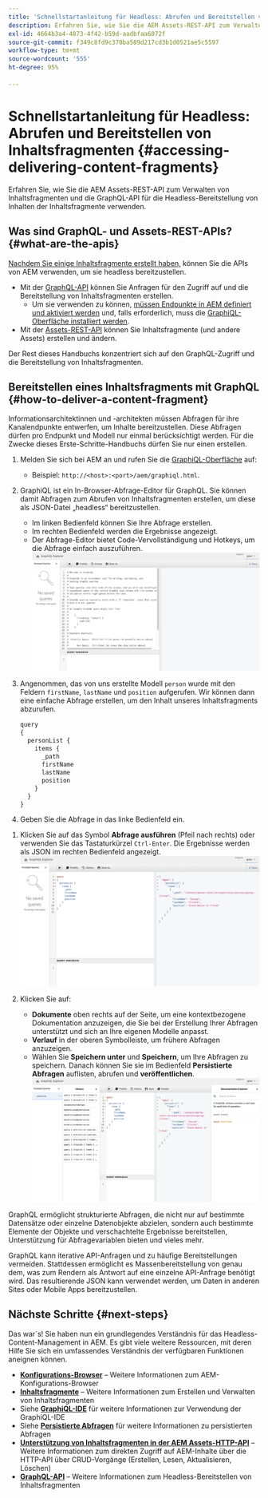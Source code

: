 ```yaml
---
title: 'Schnellstartanleitung für Headless: Abrufen und Bereitstellen von Inhaltsfragmenten'
description: Erfahren Sie, wie Sie die AEM Assets-REST-API zum Verwalten von Inhaltsfragmenten und die GraphQL-API für die Headless-Bereitstellung von Inhalten der Inhaltsfragmente verwenden.
exl-id: 4664b3a4-4873-4f42-b59d-aadbfaa6072f
source-git-commit: f349c8fd9c370ba589d217cd3b1d0521ae5c5597
workflow-type: tm+mt
source-wordcount: '555'
ht-degree: 95%

---
```


# Schnellstartanleitung für Headless: Abrufen und Bereitstellen von Inhaltsfragmenten {#accessing-delivering-content-fragments}

Erfahren Sie, wie Sie die AEM Assets-REST-API zum Verwalten von Inhaltsfragmenten und die GraphQL-API für die Headless-Bereitstellung von Inhalten der Inhaltsfragmente verwenden.

## Was sind GraphQL- und Assets-REST-APIs? {#what-are-the-apis}

[Nachdem Sie einige Inhaltsfragmente erstellt haben,](create-content-fragment.md) können Sie die APIs von AEM verwenden, um sie headless bereitzustellen.

* Mit der [GraphQL-API](/help/sites-developing/headless/graphql-api/graphql-api-content-fragments.md) können Sie Anfragen für den Zugriff auf und die Bereitstellung von Inhaltsfragmenten erstellen.
   * Um sie verwenden zu können, [müssen Endpunkte in AEM definiert und aktiviert werden](/help/sites-developing/headless/graphql-api/graphql-endpoint.md#enabling-graphql-endpoint) und, falls erforderlich, muss die [GraphiQL-Oberfläche installiert werden](/help/sites-developing/headless/graphql-api/graphql-api-content-fragments.md#installing-graphiql-interface).
* Mit der [Assets-REST-API](/help/assets/assets-api-content-fragments.md) können Sie Inhaltsfragmente (und andere Assets) erstellen und ändern.

Der Rest dieses Handbuchs konzentriert sich auf den GraphQL-Zugriff und die Bereitstellung von Inhaltsfragmenten.

## Bereitstellen eines Inhaltsfragments mit GraphQL {#how-to-deliver-a-content-fragment}

Informationsarchitektinnen und -architekten müssen Abfragen für ihre Kanalendpunkte entwerfen, um Inhalte bereitzustellen. Diese Abfragen dürfen pro Endpunkt und Modell nur einmal berücksichtigt werden. Für die Zwecke dieses Erste-Schritte-Handbuchs dürfen Sie nur einen erstellen.

1. Melden Sie sich bei AEM an und rufen Sie die [GraphiQL-Oberfläche](/help/sites-developing/headless/graphql-api/graphiql-ide.md) auf:
   * Beispiel: `http://<host>:<port>/aem/graphiql.html`.

1. GraphiQL ist ein In-Browser-Abfrage-Editor für GraphQL. Sie können damit Abfragen zum Abrufen von Inhaltsfragmenten erstellen, um diese als JSON-Datei „headless“ bereitzustellen.
   * Im linken Bedienfeld können Sie Ihre Abfrage erstellen.
   * Im rechten Bedienfeld werden die Ergebnisse angezeigt.
   * Der Abfrage-Editor bietet Code-Vervollständigung und Hotkeys, um die Abfrage einfach auszuführen.
     ![GraphiQL-Editor](assets/graphiql.png)

1. Angenommen, das von uns erstellte Modell `person` wurde mit den Feldern `firstName`, `lastName` und `position` aufgerufen. Wir können dann eine einfache Abfrage erstellen, um den Inhalt unseres Inhaltsfragments abzurufen.

   ```text
   query 
   {
     personList {
       items {
         _path
         firstName
         lastName
         position
       }
     }
   }
   ```

1. Geben Sie die Abfrage in das linke Bedienfeld ein.
<!--
   ![GraphiQL query](assets/graphiql-query.png)
-->

1. Klicken Sie auf das Symbol **Abfrage ausführen** (Pfeil nach rechts) oder verwenden Sie das Tastaturkürzel `Ctrl-Enter`. Die Ergebnisse werden als JSON im rechten Bedienfeld angezeigt.
   ![GraphiQL-Ergebnisse](assets/graphiql-results.png)

1. Klicken Sie auf:
   * **Dokumente** oben rechts auf der Seite, um eine kontextbezogene Dokumentation anzuzeigen, die Sie bei der Erstellung Ihrer Abfragen unterstützt und sich an Ihre eigenen Modelle anpasst.
   * **Verlauf** in der oberen Symbolleiste, um frühere Abfragen anzuzeigen.
   * Wählen Sie **Speichern unter** und **Speichern**, um Ihre Abfragen zu speichern. Danach können Sie sie im Bedienfeld **Persistierte Abfragen** auflisten, abrufen und **veröffentlichen**.
     ![GraphiQL-Dokumentation](assets/graphiql-documentation.png)

GraphQL ermöglicht strukturierte Abfragen, die nicht nur auf bestimmte Datensätze oder einzelne Datenobjekte abzielen, sondern auch bestimmte Elemente der Objekte und verschachtelte Ergebnisse bereitstellen, Unterstützung für Abfragevariablen bieten und vieles mehr.

GraphQL kann iterative API-Anfragen und zu häufige Bereitstellungen vermeiden. Stattdessen ermöglicht es Massenbereitstellung von genau dem, was zum Rendern als Antwort auf eine einzelne API-Anfrage benötigt wird. Das resultierende JSON kann verwendet werden, um Daten in anderen Sites oder Mobile Apps bereitzustellen.

## Nächste Schritte {#next-steps}

Das war´s! Sie haben nun ein grundlegendes Verständnis für das Headless-Content-Management in AEM. Es gibt viele weitere Ressourcen, mit deren Hilfe Sie sich ein umfassendes Verständnis der verfügbaren Funktionen aneignen können.

* **[Konfigurations-Browser](create-configuration.md)** – Weitere Informationen zum AEM-Konfigurations-Browser
* **[Inhaltsfragmente](/help/assets/content-fragments/content-fragments.md)** – Weitere Informationen zum Erstellen und Verwalten von Inhaltsfragmenten
* Siehe **[GraphiQL-IDE](/help/sites-developing/headless/graphql-api/graphiql-ide.md)** für weitere Informationen zur Verwendung der GraphiQL-IDE
* Siehe **[Persistierte Abfragen](/help/sites-developing/headless/graphql-api/persisted-queries.md)** für weitere Informationen zu persistierten Abfragen
* **[Unterstützung von Inhaltsfragmenten in der AEM Assets-HTTP-API](/help/assets/assets-api-content-fragments.md)** – Weitere Informationen zum direkten Zugriff auf AEM-Inhalte über die HTTP-API über CRUD-Vorgänge (Erstellen, Lesen, Aktualisieren, Löschen)
* **[GraphQL-API](/help/sites-developing/headless/graphql-api/graphql-api-content-fragments.md)** – Weitere Informationen zum Headless-Bereitstellen von Inhaltsfragmenten
